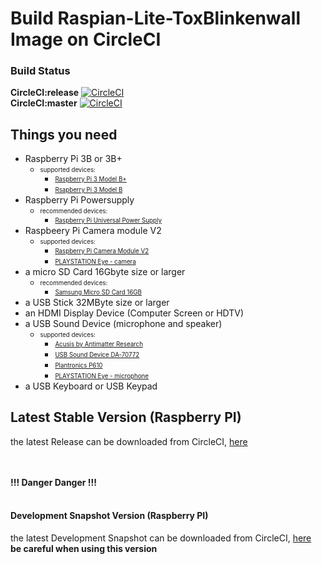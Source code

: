 # Build Raspian-Lite-ToxBlinkenwall Image on CircleCI

### Build Status

**CircleCI:release** [![CircleCI](https://circleci.com/gh/Zoxcore/ToxBlinkenwall_raspi_lite_image/tree/release.svg?style=svg)](https://circleci.com/gh/Zoxcore/ToxBlinkenwall_raspi_lite_image/tree/release)<br>
**CircleCI:master** [![CircleCI](https://circleci.com/gh/Zoxcore/ToxBlinkenwall_raspi_lite_image/tree/master.svg?style=svg)](https://circleci.com/gh/Zoxcore/ToxBlinkenwall_raspi_lite_image/tree/master)<br>

## Things you need

- Raspberry Pi 3B or 3B+
    + <sub><sup>supported devices:</sup></sub>
        - <sub><sup>[Raspberry Pi 3 Model B+](https://www.raspberrypi.org/products/raspberry-pi-3-model-b-plus/)</sup></sub>
        - <sub><sup>[Rsapberry Pi 3 Model B](https://www.raspberrypi.org/products/raspberry-pi-3-model-b/)</sup></sub>
- Raspberry Pi Powersupply
    + <sub><sup>recommended devices:</sup></sub>
        - <sub><sup>[Raspberry Pi Universal Power Supply](https://www.raspberrypi.org/products/raspberry-pi-universal-power-supply/)</sup></sub>
- Raspbeery Pi Camera module V2
    + <sub><sup>supported devices:</sup></sub>
        - <sub><sup>[Raspberry Pi Camera Module V2](https://www.raspberrypi.org/products/camera-module-v2/)</sup></sub>
        - <sub><sup>[PLAYSTATION Eye - camera](https://www.amazon.de/Playstation-PS3-eyetoy-Kamera-Großpackung/dp/B00LME2JGQ)</sup></sub>
- a micro SD Card 16Gbyte size or larger
    + <sub><sup>recommended devices:</sup></sub>
        - <sub><sup>[Samsung Micro SD Card 16GB](https://www.amazon.de/Samsung-Micro-Class-Speicherkarte-Adapter/dp/B06XFSZGCC/)</sup></sub>
- a USB Stick 32MByte size or larger
- an HDMI Display Device (Computer Screen or HDTV)
- a USB Sound Device (microphone and speaker)
    + <sub><sup>supported devices:</sup></sub>
        - <sub><sup>[Acusis by Antimatter Research](https://www.crowdsupply.com/antimatter-research/acusis)</sup></sub>
        - <sub><sup>[USB Sound Device DA-70772](https://www.amazon.de/gp/product/B000FIH4FQ)</sup></sub>
        - <sub><sup>[Plantronics P610](https://www.amazon.de/Plantronics-610-M-CALISTO-WW-Schwarz/dp/B00SLP4VQK)</sup></sub>
        - <sub><sup>[PLAYSTATION Eye - microphone](https://www.amazon.de/Playstation-PS3-eyetoy-Kamera-Großpackung/dp/B00LME2JGQ)</sup></sub>
- a USB Keyboard or USB Keypad


## Latest Stable Version (Raspberry PI)

the latest Release can be downloaded from CircleCI, [here](https://image.toxblinkenwall.org)

<br><br><b>!!! Danger Danger !!!</b><br><br>
#### Development Snapshot Version (Raspberry PI)

the latest Development Snapshot can be downloaded from CircleCI, [here](https://image.toxblinkenwall.org/)<br>
**be careful when using this version**
